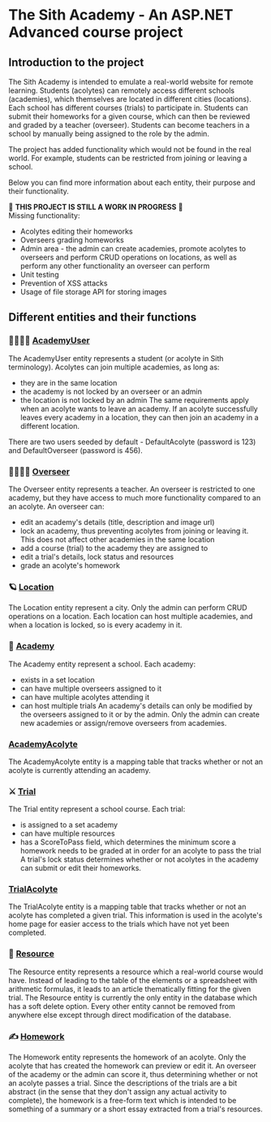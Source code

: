 # The Sith Academy - An ASP.NET Advanced course project
## Introduction to the project
The Sith Academy is intended to emulate a real-world website for remote learning. Students (acolytes) can remotely access different schools (academies), which themselves are located in different cities (locations). Each school has different courses (trials) to participate in. Students can submit their homeworks for a given course, which can then be reviewed and graded by a teacher (overseer). Students can become teachers in a school by manually being assigned to the role by the admin.

The project has added functionality which would not be found in the real world. For example, students can be restricted from joining or leaving a school.

Below you can find more information about each entity, their purpose and their functionality.

:construction: **THIS PROJECT IS STILL A WORK IN PROGRESS** :construction:\
Missing functionality:
- Acolytes editing their homeworks
- Overseers grading homeworks
- Admin area - the admin can create academies, promote acolytes to overseers and perform CRUD operations on locations, as well as perform any other functionality an overseer can perform
- Unit testing
- Prevention of XSS attacks
- Usage of file storage API for storing images 

## Different entities and their functions

###	:man_student::woman_student: **[AcademyUser](https://github.com/KrasimirDimitrov354/ASP_NET_Advanced_Course_Project/blob/main/SithAcademy/SithAcademy.Data.Models/AcademyUser.cs)**
The AcademyUser entity represents a student (or acolyte in Sith terminology). Acolytes can join multiple academies, as long as:
- they are in the same location
- the academy is not locked by an overseer or an admin
- the location is not locked by an admin
The same requirements apply when an acolyte wants to leave an academy. If an acolyte successfully leaves every academy in a location, they can then join an academy in a different location.

There are two users seeded by default - DefaultAcolyte (password is 123) and DefaultOverseer (password is 456).

### :man_teacher::woman_teacher: **[Overseer](https://github.com/KrasimirDimitrov354/ASP_NET_Advanced_Course_Project/blob/main/SithAcademy/SithAcademy.Data.Models/Overseer.cs)**
The Overseer entity represents a teacher. An overseer is restricted to one academy, but they have access to much more functionality compared to an an acolyte. An overseer can:
- edit an academy's details (title, description and image url)
- lock an academy, thus preventing acolytes from joining or leaving it. This does not affect other academies in the same location
- add a course (trial) to the academy they are assigned to
- edit a trial's details, lock status and resources
- grade an acolyte's homework

### :ringed_planet: **[Location](https://github.com/KrasimirDimitrov354/ASP_NET_Advanced_Course_Project/blob/main/SithAcademy/SithAcademy.Data.Models/Location.cs)**
The Location entity represent a city. Only the admin can perform CRUD operations on a location. Each location can host multiple academies, and when a location is locked, so is every academy in it.

### :school: **[Academy](https://github.com/KrasimirDimitrov354/ASP_NET_Advanced_Course_Project/blob/main/SithAcademy/SithAcademy.Data.Models/Academy.cs)**
The Academy entity represent a school. Each academy:
- exists in a set location
- can have multiple overseers assigned to it
- can have multiple acolytes attending it
- can host multiple trials
An academy's details can only be modified by the overseers assigned to it or by the admin. Only the admin can create new academies or assign/remove overseers from academies.

### **[AcademyAcolyte](https://github.com/KrasimirDimitrov354/ASP_NET_Advanced_Course_Project/blob/main/SithAcademy/SithAcademy.Data.Models/AcademyAcolyte.cs)**
The AcademyAcolyte entity is a mapping table that tracks whether or not an acolyte is currently attending an academy.

### :crossed_swords: **[Trial](https://github.com/KrasimirDimitrov354/ASP_NET_Advanced_Course_Project/blob/main/SithAcademy/SithAcademy.Data.Models/Trial.cs)**
The Trial entity represent a school course. Each trial:
- is assigned to a set academy
- can have multiple resources
- has a ScoreToPass field, which determines the minimum score a homework needs to be graded at in order for an acolyte to pass the trial
A trial's lock status determines whether or not acolytes in the academy can submit or edit their homeworks.

### **[TrialAcolyte](https://github.com/KrasimirDimitrov354/ASP_NET_Advanced_Course_Project/blob/main/SithAcademy/SithAcademy.Data.Models/TrialAcolyte.cs)**
The TrialAcolyte entity is a mapping table that tracks whether or not an acolyte has completed a given trial. This information is used in the acolyte's home page for easier access to the trials which have not yet been completed.

### :scroll: **[Resource](https://github.com/KrasimirDimitrov354/ASP_NET_Advanced_Course_Project/blob/main/SithAcademy/SithAcademy.Data.Models/Resource.cs)**
The Resource entity represents a resource which a real-world course would have. Instead of leading to the table of the elements or a spreadsheet with arithmetic formulas, it leads to an article thematically fitting for the given trial. The Resource entity is currently the only entity in the database which has a soft delete option. Every other entity cannot be removed from anywhere else except through direct modification of the database.

###  :writing_hand: **[Homework](https://github.com/KrasimirDimitrov354/ASP_NET_Advanced_Course_Project/blob/main/SithAcademy/SithAcademy.Data.Models/Homework.cs)**
The Homework entity represents the homework of an acolyte. Only the acolyte that has created the homework can preview or edit it. An overseer of the academy or the admin can score it, thus determining whether or not an acolyte passes a trial. Since the descriptions of the trials are a bit abstract (in the sense that they don't assign any actual activity to complete), the homework is a free-form text which is intended to be something of a summary or a short essay extracted from a trial's resources.
